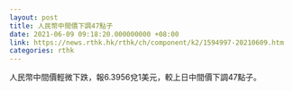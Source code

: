 ```yaml
---
layout: post
title: 人民幣中間價下調47點子
date: 2021-06-09 09:18:20.000000000 +08:00
link: https://news.rthk.hk/rthk/ch/component/k2/1594997-20210609.htm
categories: rthk
---
```


人民幣中間價輕微下跌，報6.3956兌1美元，較上日中間價下調47點子。
